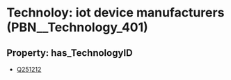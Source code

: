 # Technoloy: __iot device manufacturers__ (PBN__Technology_401)

## Property: has_TechnologyID

* [Q251212](Q251212)

